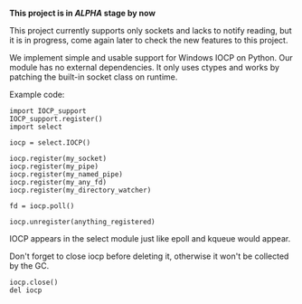 **This project is in _ALPHA_ stage by now**

This project currently supports only sockets and lacks to notify reading, but it is in progress, come again later to check the new features to this project.

We implement simple and usable support for Windows IOCP on Python. Our module has no external dependencies. It only uses ctypes and works by patching the built-in socket class on runtime.

Example code:

```
import IOCP_support
IOCP_support.register()
import select

iocp = select.IOCP()

iocp.register(my_socket)
iocp.register(my_pipe)
iocp.register(my_named_pipe)
iocp.register(my_any_fd)
iocp.register(my_directory_watcher)

fd = iocp.poll()

iocp.unregister(anything_registered)
```

IOCP appears in the select module just like epoll and kqueue would appear.

Don't forget to close iocp before deleting it, otherwise it won't be collected by the GC.

```
iocp.close()
del iocp
```
